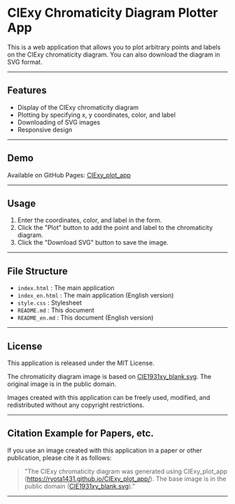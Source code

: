 # CIExy Chromaticity Diagram Plotter App

This is a web application that allows you to plot arbitrary points and labels on the CIExy chromaticity diagram. You can also download the diagram in SVG format.

---

## Features

- Display of the CIExy chromaticity diagram
- Plotting by specifying x, y coordinates, color, and label
- Downloading of SVG images
- Responsive design

---

## Demo

Available on GitHub Pages: [CIExy_plot_app](https://ryota1431.github.io/CIExy_plot_app/index_en.html)

---

## Usage

1. Enter the coordinates, color, and label in the form.
2. Click the "Plot" button to add the point and label to the chromaticity diagram.
3. Click the "Download SVG" button to save the image.

---

## File Structure

- `index.html` : The main application
- `index_en.html` : The main application (English version)
- `style.css` : Stylesheet
- `README.md` : This document
- `README_en.md` : This document (English version)

---

## License

This application is released under the MIT License.

The chromaticity diagram image is based on [CIE1931xy_blank.svg](https://commons.wikimedia.org/wiki/File:CIE1931xy_blank.svg). The original image is in the public domain.

Images created with this application can be freely used, modified, and redistributed without any copyright restrictions.

---

## Citation Example for Papers, etc.

If you use an image created with this application in a paper or other publication, please cite it as follows:

> "The CIExy chromaticity diagram was generated using CIExy_plot_app (https://ryota1431.github.io/CIExy_plot_app/). The base image is in the public domain ([CIE1931xy_blank.svg](https://commons.wikimedia.org/wiki/File:CIE1931xy_blank.svg))."

---
